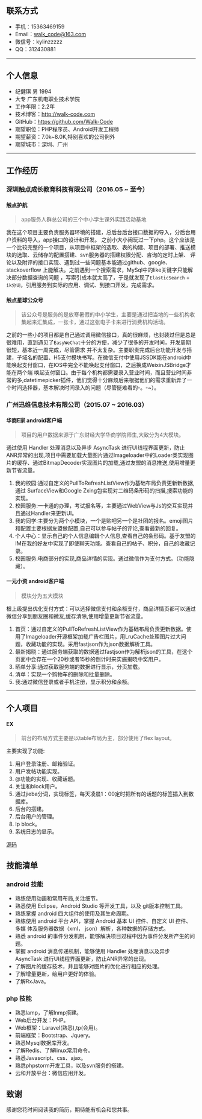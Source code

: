 ## **联系方式**

* 手机：15363469159  
* Email：walk_code@163.com
* 微信号：kylinzzzzz
* QQ：312430881

---  

## **个人信息** 

* 纪健琪 男 1994
* 大专 广东机电职业技术学院
* 工作年限：2.2年
* 技术博客：http://walk-code.com
* GitHub：https://github.com/Walk-Code
* 期望职位：PHP程序员、Android开发工程师
* 期望薪资：7.0k~8.0K,特别喜欢的公司例外
* 期望城市：深圳、广州

---

## **工作经历**

### **深圳触点成长教育科技有限公司（2016.05 ~ 至今）**

#### **触点护航**

> app服务人群总公司的三个中小学生课外实践活动基地

我在这个项目主要负责服务器环境的搭建，总后台后台接口数据的导入，分后台用户资料的导入，app接口的设计和开发。
之前小大小闹玩过一下php。这个应该是一个比较完整的一个项目，从项目中框架的选取、表的构建、项目的部署、推送模块的选取、云储存的配置搭建、svn服务器的搭建权限分配、咨询的定时上架、
评论以及附评的接口实现、遇到过一些问题基本能通过github、google、stackoverflow 上能解决。之前遇到一个搜索需求，MySql中的like关键字只能解决部分数据查询的问题
，写索引成本就太高了，于是就发现了`ElasticSearch` + `ik分词`，引用服务到实际的应用、调试、到接口开发，完成需求。

#### **触点星球公众号**

> 该公众号是服务的是放寒暑假的中小学生，主要是通过把当地的一些机构收集起来汇集成，一张卡，通过这张电子卡来进行消费机构活动。

之前的一些小的项目都是自己通过调用微信接口，真的很麻烦，也封装过但是总是很难用，直到遇见了`EasyWeChat`十分的方便，减少了很多的开发时间，开发周期很短，基本近一周完成，尽管需求
并不太复杂。主要职责完成后台功能开发与搭建，子域名的配置、H5支付模块书写。在微信支付中使用JSSDK能在android中能唤起支付窗口，在IOS中完全不能唤起支付窗口，之后换成WeixinJSBridge才能在两个端
唤起支付窗口。由于每个机构都需要录入营业时间，而且营业时间非常的多,datetimepicker插件，他们觉得十分麻烦后来根据他们的需求重新弄了一个时间选择器，基本解决时间录入的问题（尽管挺难看的-。-~）。

### **广州迅维信息技术有限公司（2015.07 ~ 2016.03）**

#### **华商E家 android客户端**

> 项目的用户数据来源于广东财经大学华商学院师生,大致分为4大模块。

通过使用 Handler 处理消息以及异步 AsyncTask 进行UI线程界面更新，防止ANR异常的出现,项目中需要加载大量图片通过Imageloader中的Loader类实现图片的缓存、通过BitmapDecoder实现图片的加载,通过友盟的消息推送,使用增量更新节省流量。


1. 我的校园:通过自定义的PullToRefreshListView作为基础布局负责更新新数据,通过   SurfaceView和Google Zxing包实现对二维码条形码的扫描,搜索功能的实现。
2. 校园服务:一卡通的办理，考试报名等，主要通过WebView与Js的交互实现并且通过Handler来更新UI。
3. 我的同学:主要分为两个小模块，一个是贴吧另一个是社团的报名。emoji图片和配置主要根据友盟做配置,自己可以参与帖子的评论,查看最新的回复。
4. 个人中心：显示自己的个人信息编辑个人信息,查看自己的条形码。基于友盟的IM在我的好友中实现了即使聊天功能。查看自己的帖子、积分，自己的收藏记录。
5. 校园服务:电商部分的实现,商品详情的实现。通过微信作为支付方式。（功能隐藏）。

#### **一元小资 android客户端**

> 模块分为五大模块

根上级提出优化支付方式：可以选择微信支付和余额支付，商品详情页都可以通过微信分享到朋友圈和微友,缓存清除,使用增量更新节省流量。

1. 首页：通过自定义的PullToRefreshListView作为基础布局负责更新数据。使用了Imageloader开源框架加载广告栏图片，用LruCache处理图片过大问题，收藏功能的实现。采用fastjson作为json数据解析工具。
2. 最新揭晓：通过服务端获取的数据通过fastjson作为解析json的工具，在这个页面中会存在一个20秒或者15秒的倒计时来实施揭晓中奖用户。
3. 晒单分享:通过获取服务端的数据进行显示，分页加载。
4. 清单：实现一个购物车的删除和批量删除。
5. 我:通过微信登录或者手机注册，显示积分和余额。

---

## **个人项目**

#### **EX**

> 前台的布局方式主要是以table布局为主，部分使用了flex layout。

主要实现了功能:
1. 用户登录注册、邮箱验证。
2. 用户发帖功能实现。
3. @功能的实现、收藏话题。
4. 关注和block用户。
5. 通过jieba分词，实现标签，每天凌晨1：00定时把所有的话题的标签插入到数据库。
6. 后台的搭建。
7. 后台用户的管理。
8. Ip block。
9. 系统日志的显示。  

[源码](https://github.com/Walk-Code/EX)  

## **技能清单**

### **android 技能**

* 熟练使用动画和常用布局,关注细节。
* 熟悉使用 Eclipse，Android Studio 等开发工具，以及 git版本控制工具。  
* 熟练掌握 android 四大组件的使用及其生命周期。
* 熟练使用 android 平台 API，掌握 Android 基本 UI 控件、自定义 UI 控件、多媒   体及服务器数据（xml， json）解析，各种数据的存储方式。
* 熟悉 android 的事件分发机制，能够解决项目过程中因为事件分发所产生的问题。
* 掌握 android 消息传递机制，能够使用 Handler 处理消息以及异步 AsyncTask 进行UI线程界面更新，防止ANR异常的出现。
* 了解图片的缓存技术，并且能够对图片的优化进行相应的处理。
* 了解增量更新，给用户更好的体验。
* 了解RxJava。

### **php 技能**

* 熟悉lamp，了解lnmp搭建。
* Web后台开发：PHP。
* Web框架：Laravel(熟悉),tp(会用)。
* 前端框架：Bootstrap、Jquery。
* 熟悉Mysql数据库开发。
* 了解Redis、了解linux常用命令。
* 熟悉Javascript、css、ajax。
* 熟悉phpstorm开发工具，以及svn服务的搭建。
* 云和开放平台：微信应用开发。

## **致谢**

感谢您花时间阅读我的简历，期待能有机会和您共事。


